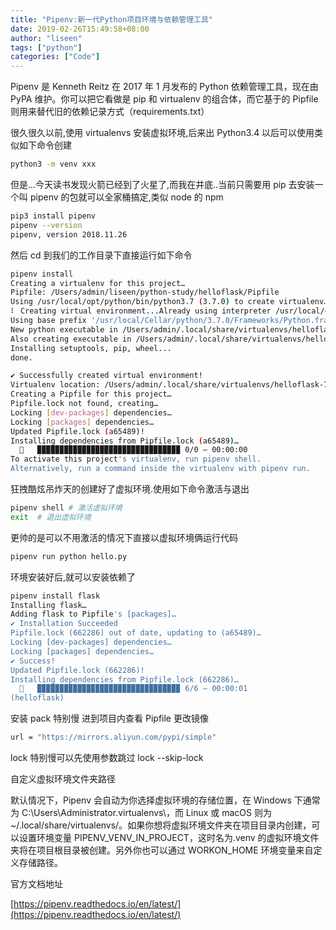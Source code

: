 ```yaml
---
title: "Pipenv:新一代Python项目环境与依赖管理工具"
date: 2019-02-26T15:49:58+08:00
author: "liseen"
tags: ["python"]
categories: ["Code"]
---
```


Pipenv 是 Kenneth Reitz 在 2017 年 1 月发布的 Python 依赖管理工具，现在由 PyPA 维护。你可以把它看做是 pip 和 virtualenv 的组合体，而它基于的 Pipfile 则用来替代旧的依赖记录方式（requirements.txt）

<!--more-->

很久很久以前,使用 virtualenvs 安装虚拟环境,后来出 Python3.4 以后可以使用类似如下命令创建

```bash
python3 -m venv xxx
```

但是...今天读书发现火箭已经到了火星了,而我在井底..当前只需要用 pip 去安装一个叫 pipenv 的包就可以全家桶搞定,类似 node 的 npm

```bash
pip3 install pipenv
pipenv --version
pipenv, version 2018.11.26
```

然后 cd 到我们的工作目录下直接运行如下命令

```bash
pipenv install
Creating a virtualenv for this project…
Pipfile: /Users/admin/liseen/python-study/helloflask/Pipfile
Using /usr/local/opt/python/bin/python3.7 (3.7.0) to create virtualenv…
⠇ Creating virtual environment...Already using interpreter /usr/local/opt/python/bin/python3.7
Using base prefix '/usr/local/Cellar/python/3.7.0/Frameworks/Python.framework/Versions/3.7'
New python executable in /Users/admin/.local/share/virtualenvs/helloflask-7D2RnkZA/bin/python3.7
Also creating executable in /Users/admin/.local/share/virtualenvs/helloflask-7D2RnkZA/bin/python
Installing setuptools, pip, wheel...
done.

✔ Successfully created virtual environment!
Virtualenv location: /Users/admin/.local/share/virtualenvs/helloflask-7D2RnkZA
Creating a Pipfile for this project…
Pipfile.lock not found, creating…
Locking [dev-packages] dependencies…
Locking [packages] dependencies…
Updated Pipfile.lock (a65489)!
Installing dependencies from Pipfile.lock (a65489)…
  🐍   ▉▉▉▉▉▉▉▉▉▉▉▉▉▉▉▉▉▉▉▉▉▉▉▉▉▉▉▉▉▉▉▉ 0/0 — 00:00:00
To activate this project's virtualenv, run pipenv shell.
Alternatively, run a command inside the virtualenv with pipenv run.
```

狂拽酷炫吊炸天的创建好了虚拟环境.使用如下命令激活与退出

```bash
pipenv shell # 激活虚拟环境
exit  # 退出虚拟环境
```

更帅的是可以不用激活的情况下直接以虚拟环境俩运行代码

```bash
pipenv run python hello.py
```

环境安装好后,就可以安装依赖了

```bash
pipenv install flask
Installing flask…
Adding flask to Pipfile's [packages]…
✔ Installation Succeeded
Pipfile.lock (662286) out of date, updating to (a65489)…
Locking [dev-packages] dependencies…
Locking [packages] dependencies…
✔ Success!
Updated Pipfile.lock (662286)!
Installing dependencies from Pipfile.lock (662286)…
  🐍   ▉▉▉▉▉▉▉▉▉▉▉▉▉▉▉▉▉▉▉▉▉▉▉▉▉▉▉▉▉▉▉▉ 6/6 — 00:00:01
(helloflask)
```

安装 pack 特别慢
进到项目内查看 Pipfile 更改镜像

```bash
url = "https://mirrors.aliyun.com/pypi/simple"
```

lock 特别慢可以先使用参数跳过 lock --skip-lock

自定义虚拟环境文件夹路径

默认情况下，Pipenv 会自动为你选择虚拟环境的存储位置，在 Windows 下通常为 C:\Users\Administrator\.virtualenvs\，而 Linux 或 macOS 则为~/.local/share/virtualenvs/。如果你想将虚拟环境文件夹在项目目录内创建，可以设置环境变量 PIPENV_VENV_IN_PROJECT，这时名为.venv 的虚拟环境文件夹将在项目根目录被创建。另外你也可以通过 WORKON_HOME 环境变量来自定义存储路径。

官方文档地址

[https://pipenv.readthedocs.io/en/latest/](https://pipenv.readthedocs.io/en/latest/)

